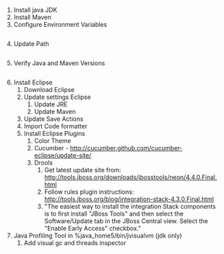 1. Install java JDK
2. Install Maven
3. Configure Environment Variables

```Bash
```

4. Update Path

```bash
```

5. Verify Java and Maven Versions

```bash
```

6. Install Eclipse
    1. Download Eclipse
    2. Update settings Eclipse
        1. Update JRE
        2. Update Maven
    3. Update Save Actions
    4. Import Code formatter
    5. Install Eclipse Plugins
        1. Color Theme
        2. Cucumber - http://cucumber.github.com/cucumber-eclipse/update-site/
        3. Drools
            1. Get latest update site from: http://tools.jboss.org/downloads/jbosstools/neon/4.4.0.Final.html
            2. Follow rules plugin instructions: http://tools.jboss.org/blog/integration-stack-4.3.0.Final.html
            3. "The easiest way to install the integration Stack components is to first install "JBoss Tools" and then select the Software/Update tab in the JBoss Central view. Select the "Enable Early Access" checkbox."
7. Java Profiling Tool in %java_home5/bin/jvisualvm (jdk only)
    1. Add visual gc and threads inspector